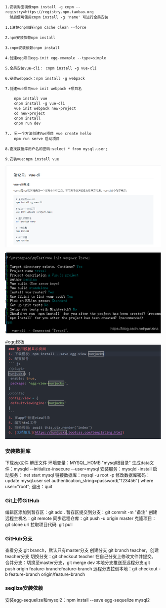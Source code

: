     1.安装淘宝镜像npm install -g cnpm --registry=https://registry.npm.taobao.org
      然后便可使用cnpm install -g 'name' 可进行全局安装
    
    1.1清楚cnpm缓存npm cache clean --force

    2.npm安装依赖npm install

    3.cnpm安装依赖cnpm install

    4.创建egg项目egg-init egg-example --type=simple 

    5.全局安装vue-cli： cnpm install -g vue-cli

    6.安装webpack：npm install -g webpack
    
    7.创建vue项目vue init webpack +项目名

        npm install vue
        cnpm install -g vue-cli
        vue init webpack new-project
        cd new-project
        cnpm install 
        cnpm run dev
    
    7.. 另一个方法创建Vue项目 vue create hello
        npm run serve 启动项目

    8.查找数据库用户名和密码:select * from mysql.user; 

    9.安装vue:npm install vue

![vue](img/vue.png)  

![vue](img/vue安装项目判断.png)  

#egg模板
![vue](img/egg模板试图.jpg)  

### 安装数据库
  下载zip文件
  解压文件
  环境变量：MYSQL_HOME:"mysql根目录"
  生成data文件：mysqld --initialize-insecure --user=mysql
  安装服务：mysqld -install
  启动服务： net start mysql
  链接数据库：mysql -u root -p
  修改数据库密码：update mysql.user set authentication_string=password("123456") where user="root";
  退出：quit

### Git上传GitHub
  编辑区添加到暂存区：git add .
  暂存区提交到分支：git commit -m "备注"
  创建远程主机名：git remote
  同步远程仓库：git push -u origin master
  克隆项目：git clone url
  拉取项目代码: git pull

### GitHub分支
查看分支:git branch，默认只有master分支
创建分支 git branch teacher，创建teacher分支
切换分支：git checkout teacher
在自己分支上修改文件并提交。
合并分支：切换至master分支，git merge dev
本地分支推送至远程分支:git push origin feature-branch:feature-branch
远程分支拉倒本地：git checkout -b feature-branch origin/feature-branch


### seqlize安装依赖
安装egg-sequelize和mysql2：npm install --save egg-sequelize mysql2

<!-- 代码 -->
<!-- ```js``` -->

<!-- 表格 -->
<!-- |1|2|
|---|---| 
|---|---| -->
